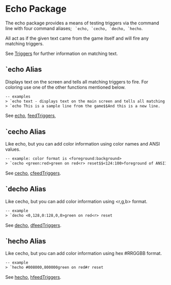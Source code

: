 # Echo Package

The echo package provides a means of testing triggers via the command line with four command aliases;
`` `echo, `cecho, `decho, `hecho``.  

All act as if the given text came from the game itself and will fire any matching triggers.  

See [Triggers](https://wiki.mudlet.org/w/Manual:Introduction#Triggers) for further information on matching text.
  
## `echo Alias

Displays text on the screen and tells all matching triggers to fire.  For coloring use one
of the other functions mentioned below.

```txt
-- examples
> `echo text - displays text on the main screen and tells all matching triggers to fire
> `echo This is a sample line from the game$$And this is a new line.
```

See [echo](https://wiki.mudlet.org/w/Manual:Lua_Functions#echo), [feedTriggers](https://wiki.mudlet.org/w/Manual:Lua_Functions#feedTriggers), 
  
## `cecho Alias

Like echo, but you can add color information using color names and ANSI values.

```txt
-- example: color format is <foreground:background>
> `cecho <green:red>green on red<r> reset$$<124:100>foreground of ANSI124 and background of ANSI100<r>
```

See [cecho](https://wiki.mudlet.org/w/Manual:Lua_Functions#cecho), [cfeedTriggers](https://wiki.mudlet.org/w/Manual:Lua_Functions#cfeedTriggers).

## `decho Alias

Like cecho, but you can add color information using <r,g,b> format.

```txt
-- example
> `decho <0,128,0:128,0,0>green on red<r> reset
```

See [decho](https://wiki.mudlet.org/w/Manual:Lua_Functions#decho), [dfeedTriggers](https://wiki.mudlet.org/w/Manual:Lua_Functions#dfeedTriggers).

## `hecho Alias

Like cecho, but you can add color information using hex #RRGGBB format.

```txt
-- example
> `hecho #008000,800000green on red#r reset
```

See [hecho](https://wiki.mudlet.org/w/Manual:Lua_Functions#hecho), [hfeedTriggers](https://wiki.mudlet.org/w/Manual:Lua_Functions#hfeedTriggers).